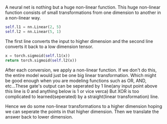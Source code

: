 A neural net is nothing but a huge non-linear function. This huge non-linear function consists of small transformations from one dimension to another in a non-linear way.

```python
self.l1 = nn.Linear(2, 5)
self.l2 = nn.Linear(5, 1)
```

The first line converts the input to higher dimension and the second line converts it back to a low dimension tensor.

```python
x = torch.sigmoid(self.l1(x))
return torch.sigmoid(self.l2(x))
```

After each conversion, we apply a non-linear function. If we don't do this, the entire model would just be one big linear transformation. Which might be good enough when you are modeling functions such as OR, AND, etc...These gate's output can be seperated by 1 line(any input point above this line is 0 and anything below is 1 or vice verca) But XOR is too complicated to learned(seperated) by a straight(linear transformation) line.

Hence we do some non-linear transformations to a higher dimension hoping we can seperate the points in that higher dimension. Then we translate the answer back to lower dimension.